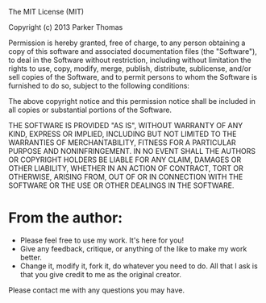 The MIT License (MIT)

Copyright (c) 2013 Parker Thomas

Permission is hereby granted, free of charge, to any person obtaining a copy of
this software and associated documentation files (the "Software"), to deal in
the Software without restriction, including without limitation the rights to
use, copy, modify, merge, publish, distribute, sublicense, and/or sell copies of
the Software, and to permit persons to whom the Software is furnished to do so,
subject to the following conditions:

The above copyright notice and this permission notice shall be included in all
copies or substantial portions of the Software.

THE SOFTWARE IS PROVIDED "AS IS", WITHOUT WARRANTY OF ANY KIND, EXPRESS OR
IMPLIED, INCLUDING BUT NOT LIMITED TO THE WARRANTIES OF MERCHANTABILITY, FITNESS
FOR A PARTICULAR PURPOSE AND NONINFRINGEMENT. IN NO EVENT SHALL THE AUTHORS OR
COPYRIGHT HOLDERS BE LIABLE FOR ANY CLAIM, DAMAGES OR OTHER LIABILITY, WHETHER
IN AN ACTION OF CONTRACT, TORT OR OTHERWISE, ARISING FROM, OUT OF OR IN
CONNECTION WITH THE SOFTWARE OR THE USE OR OTHER DEALINGS IN THE SOFTWARE.

From the author:
================
- Please feel free to use my work. It's here for you! 
- Give any feedback, critique, or anything of the like to make my work better.
- Change it, modify it, fork it, do whatever you need to do. All that I ask is that you give credit to me as the original creator.


Please contact me with any questions you may have.
